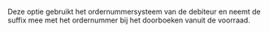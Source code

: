 Deze optie gebruikt het ordernummersysteem van de debiteur en neemt de suffix mee met het ordernummer bij het doorboeken vanuit de voorraad.
